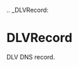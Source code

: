 [//]: # (THE CONTENT BELOW IS GENERATED. DO NOT EDIT.)
.. _DLVRecord:

# DLVRecord
[//]: # (ADD YOUR NOTES BELOW. THESE WILL BE PICKED EVERY TIME THE DOCS ARE REGENERATED. //end)

DLV DNS record.
